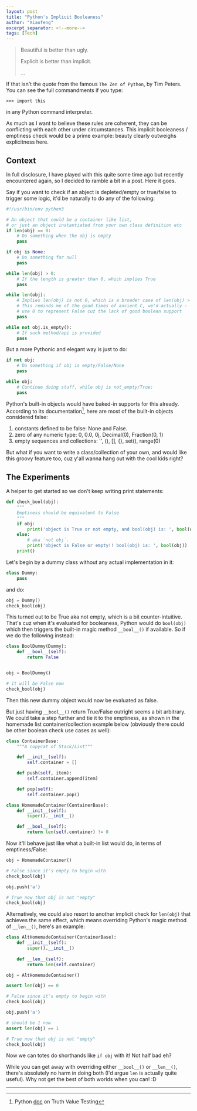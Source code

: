 ```yaml
---
layout: post
title: "Python's Implicit Booleaness"
author: "Xiaofeng"
excerpt_separator: <!--more-->
tags: [Tech]
---
```


> Beautiful is better<!--more--> than ugly.
> 
> Explicit is better than implicit.
> 
> ...

If that isn't the quote from the famous `The Zen of Python`, by Tim Peters. You can see the full commandments if you type:

```text
>>> import this
```

in any Python command interpreter.

As much as I want to believe these rules are coherent, they can be conflicting with each other under circumstances. This implicit booleaness / emptiness check would be a prime example: beauty clearly outweighs explicitness here.

## Context

In full disclosure, I have played with this quite some time ago but recently encountered again, so I decided to ramble a bit in a post. Here it goes.

Say if you want to check if an abject is depleted/empty or true/false to trigger some logic, it'd be naturally to do any of the following:

```python
#!/usr/bin/env python3

# An object that could be a container like list, 
# or just an object instantiated from your own class definition etc
if len(obj) == 0:
    # Do something when the obj is empty
    pass

if obj is None:
    # Do something for null
    pass

while len(obj) > 0:
    # If the length is greater than 0, which implies True
    pass

while len(obj):
    # Implies len(obj) is not 0, which is a broader case of len(obj) > 0.
    # This reminds me of the good times of ancient C, we'd actually -
    # use 0 to represent False cuz the lack of good boolean support
    pass

while not obj.is_empty():
    # If such method/api is provided
    pass
```

But a more Pythonic and elegant way is just to do:

```python
if not obj:
    # Do something if obj is empty/False/None
    pass

while obj:
    # Continue doing stuff, while obj is not_empty/True:
    pass
```

Python's built-in objects would have baked-in supports for this already. According to its documentation[^fn1], here are most of the built-in objects considered false:

1. constants defined to be false: None and False.
2. zero of any numeric type: 0, 0.0, 0j, Decimal(0), Fraction(0, 1)
3. empty sequences and collections: '', (), [], {}, set(), range(0)

But what if you want to write a class/collection of your own, and would like this groovy feature too, cuz y'all wanna hang out with the cool kids right?

## The Experiments

A helper to get started so we don't keep writing print statements:

```python
def check_bool(obj):
    """
    Emptiness should be equivalent to False
    """
    if obj:
        print('object is True or not empty, and bool(obj) is: ', bool(obj))
    else:
        # aka `not obj`. 
        print('object is False or empty!! bool(obj) is: ', bool(obj))
    print()
```

Let's begin by a dummy class without any actual implementation in it:

```python
class Dummy:
    pass
```

and do:

```python
obj = Dummy()
check_bool(obj)
```

This turned out to be True aka not empty, which is a bit counter-intuitive. That's cuz when it's evaluated for booleaness, Python would do `bool(obj)` which then triggers the built-in magic method `__bool__()` if available. So if we do the following instead:

```python
class BoolDummy(Dummy):
    def __bool__(self):
        return False


obj = BoolDummy()

# it will be False now
check_bool(obj)
```

Then this new dummy object would now be evaluated as false.

But just having `__bool__()` return True/False outright seems a bit arbitrary. We could take a step further and tie it to the emptiness, as shown in the homemade list container/collection example below (obviously there could be other boolean check use cases as well):

```python
class ContainerBase:
    """A copycat of Stack/List"""

    def __init__(self):
        self.container = []

    def push(self, item):
        self.container.append(item)

    def pop(self):
        self.container.pop()

class HomemadeContainer(ContainerBase):
    def __init__(self):
        super().__init__()

    def __bool__(self):
        return len(self.container) != 0
```

Now it'll behave just like what a built-in list would do, in terms of emptiness/False:

```python
obj = HomemadeContainer()

# False since it's empty to begin with
check_bool(obj)

obj.push('a')

# True now that obj is not "empty"
check_bool(obj)

```

Alternatively, we could also resort to another implicit check for `len(obj)` that achieves the same effect, which means overriding Python's magic method of `__len__()`, here's an example:

```python
class AltHomemadeContainer(ContainerBase):
    def __init__(self):
        super().__init__()
    
    def __len__(self):
        return len(self.container)

obj = AltHomemadeContainer()

assert len(obj) == 0

# False since it's empty to begin with
check_bool(obj)

obj.push('a')

# should be 1 now
assert len(obj) == 1

# True now that obj is not "empty"
check_bool(obj)
```

Now we can totes do shorthands like `if obj` with it! Not half bad eh?

While you can get away with overriding either `__bool__()` or `__len__()`, there's absolutely no harm in doing both (I'd argue `len` is actually quite useful). Why not get the best of both worlds when you can! :D

---
[^fn1]: Python [doc](https://docs.python.org/3/library/stdtypes.html#truth-value-testing) on Truth Value Testing
